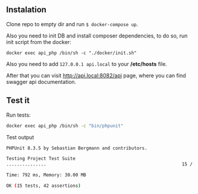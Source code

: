 ## Instalation

Clone repo to empty dir and run ```$ docker-compose up```. 

Also you need to init DB and install composer dependencies, to do so, run init script from the docker:
```
docker exec api_php /bin/sh -c "./docker/init.sh"
```

Also you need to add ```127.0.0.1 api.local``` to your **/etc/hosts** file.

After that you can visit http://api.local:8082/api page, where you can find swagger api documentation.

## Test it

Run tests:
```bash
docker exec api_php /bin/sh -c "bin/phpunit"
```
Test output
```bash
PHPUnit 8.3.5 by Sebastian Bergmann and contributors.

Testing Project Test Suite
...............                                                   15 / 15 (100%)

Time: 792 ms, Memory: 30.00 MB

OK (15 tests, 42 assertions)
```
